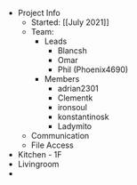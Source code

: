 - Project Info
	- Started: [[July 2021]]
	- Team:
		- Leads
			- Blancsh
			- Omar
			- Phil (Phoenix4690)
		- Members
			- adrian2301
			- Clementk
			- ironsoul
			- konstantinosk
			- Ladymito
	- Communication
	- File Access
- Kitchen - 1F
- Livingroom
-